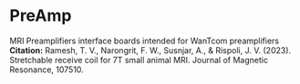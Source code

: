 # PreAmp
MRI Preamplifiers interface boards intended for WanTcom preamplifiers
**Citation:**
Ramesh, T. V., Narongrit, F. W., Susnjar, A., & Rispoli, J. V. (2023). Stretchable receive coil for 7T small animal MRI. Journal of Magnetic Resonance, 107510.
